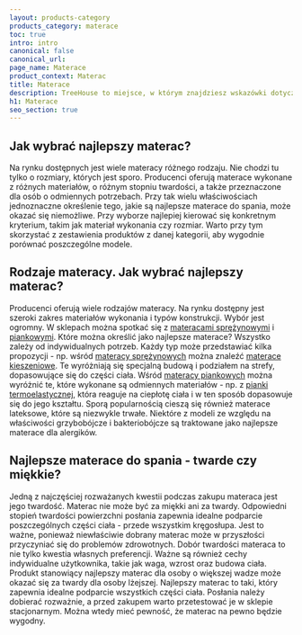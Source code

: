 ```yaml
---
layout: products-category
products_category: materace
toc: true
intro: intro
canonical: false
canonical_url:
page_name: Materace
product_context: Materac
title: Materace
description: TreeHouse to miejsce, w którym znajdziesz wskazówki dotyczące domu i ogrodu. Zainspiruj się się pomysłami i znajdź produkty odpowiadające Twoim oczekiwaniom.
h1: Materace
seo_section: true
---
```

## Jak wybrać najlepszy materac?

Na rynku dostępnych jest wiele materacy różnego rodzaju. Nie chodzi tu tylko o rozmiary, których jest sporo. Producenci oferują materace wykonane z różnych materiałów, o różnym stopniu twardości, a także przeznaczone dla osób o odmiennych potrzebach. Przy tak wielu właściwościach jednoznaczne określenie tego, jakie są najlepsze materace do spania, może okazać się niemożliwe. Przy wyborze najlepiej kierować się konkretnym kryterium, takim jak materiał wykonania czy rozmiar. Warto przy tym skorzystać z zestawienia produktów z danej kategorii, aby wygodnie porównać poszczególne modele.

## Rodzaje materacy. Jak wybrać najlepszy materac?

Producenci oferują wiele rodzajów materacy. Na rynku dostępny jest szeroki zakres materiałów wykonania i typów konstrukcji. Wybór jest ogromny. W sklepach można spotkać się z [materacami sprężynowymi](/pl/recenzje/najlepsze-materace/sprezynowe.html) i [piankowymi](/pl/recenzje/najlepsze-materace/piankowe.html). Które można określić jako najlepsze materace? Wszystko zależy od indywidualnych potrzeb. Każdy typ może przedstawiać kilka propozycji - np. wśród [materacy sprężynowych](/pl/recenzje/najlepsze-materace/sprezynowe.html) można znaleźć [materace kieszeniowe](/pl/recenzje/najlepsze-materace/sprezynowe.html). Te wyróżniają się specjalną budową i podziałem na strefy, dopasowujące się do części ciała. Wśród [materacy piankowych](/pl/recenzje/najlepsze-materace/piankowe.html) można wyróżnić te, które wykonane są odmiennych materiałów - np. z [pianki termoelastycznej](/pl/recenzje/najlepsze-materace/piankowe.html), która reaguje na ciepłotę ciała i w ten sposób dopasowuje się do jego kształtu. Sporą popularnością cieszą się również materace lateksowe, które są niezwykle trwałe. Niektóre z modeli ze względu na właściwości grzybobójcze i bakteriobójcze są traktowane jako najlepsze materace dla alergików.

## Najlepsze materace do spania - twarde czy miękkie?

Jedną z najczęściej rozważanych kwestii podczas zakupu materaca jest jego twardość. Materac nie może być za miękki ani za twardy. Odpowiedni stopień twardości powierzchni posłania zapewnia idealne podparcie poszczególnych części ciała - przede wszystkim kręgosłupa. Jest to ważne, ponieważ niewłaściwie dobrany materac może w przyszłości przyczyniać się do problemów zdrowotnych. Dobór twardości materaca to nie tylko kwestia własnych preferencji. Ważne są również cechy indywidualne użytkownika, takie jak waga, wzrost oraz budowa ciała. Produkt stanowiący najlepszy materac dla osoby o większej wadze może okazać się za twardy dla osoby lżejszej. Najlepszy materac to taki, który zapewnia idealne podparcie wszystkich części ciała. Posłania należy dobierać rozważnie, a przed zakupem warto przetestować je w sklepie stacjonarnym. Można wtedy mieć pewność, że materac na pewno będzie wygodny.